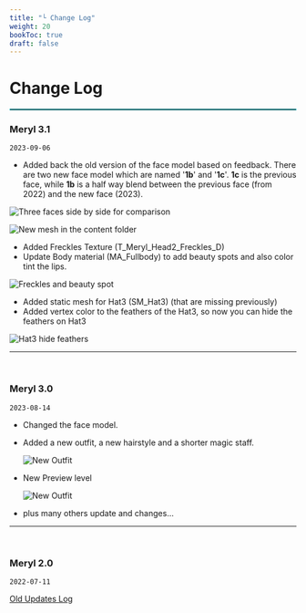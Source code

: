 ```yaml
---
title: "└ Change Log"
weight: 20
bookToc: true
draft: false
---
```


Change Log
===========

<hr style="border: 1px solid #44c0c9;">


### Meryl 3.1

`2023-09-06`

 * Added back the old version of the face model based on feedback. There are two new face model which are named '**1b**' and '**1c**'. **1c** is the previous face, while **1b** is a half way blend between the previous face (from 2022) and the new face (2023).
  
  ![Three faces side by side for comparison](../img/changelog/2023-09-06/three-faces.jpg)
  
  ![New mesh in the content folder](../img/changelog/2023-09-06/new-mesh-in-content.jpg)

 * Added Freckles Texture (T_Meryl_Head2_Freckles_D)
 * Update Body material (MA_Fullbody) to add beauty spots and also color tint the lips.

  ![Freckles and beauty spot](../img/changelog/2023-09-06/freckles-and-beauty-spot.jpg)

 * Added static mesh for Hat3 (SM_Hat3) (that are missing previously)
 * Added vertex color to the feathers of the Hat3, so now you can hide the feathers on Hat3

  ![Hat3 hide feathers](../img/changelog/2023-09-06/hat3-hide-feathers.jpg)

---

<br/>

### Meryl 3.0

`2023-08-14`

* Changed the face model.
* Added a new outfit, a new hairstyle and a shorter magic staff.

  ![New Outfit](../img/changelog/2023-08-14/new-outfit.jpg)

* New Preview level

  ![New Outfit](../img/changelog/2023-08-14/new-preview-level.jpg)

* plus many others update and changes...

---

<br/>

### Meryl 2.0

`2022-07-11`

[Old Updates Log](https://unreal-meryl.readthedocs.io/en/latest/updates-log.html)
